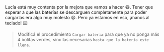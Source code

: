 <gs-attire attire-url="https://raw.githubusercontent.com/MumukiProject/mumuki-guia-gobstones-laboratorio/master/assets/attires/config_1581968342462.json"></gs-attire>

Lucía está muy contenta por la mejora que vamos a hacer :smile:. Tener que esperar a que las baterías se descarguen completamente para poder cargarlas era algo muy molesto :weary:. Pero ya estamos en eso, ¡manos al teclado! :keyboard: 

> Modificá el procedimiento `Cargar bateria` para que ya no ponga más 4 bolitas verdes, sino las necesarias `hasta que la bateria este llena`. 